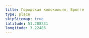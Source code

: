 ```yaml
---
title: Городская колокольня, Брюгге
type: place
skipSitemap: true
latitude: 51.208231
longitude: 3.22486
---
```

